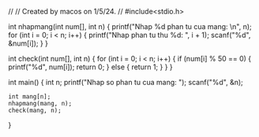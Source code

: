 //
// Created by macos on 1/5/24.
//
#include<stdio.h>

int nhapmang(int num[], int n) {
    printf("Nhap %d phan tu cua mang: \n", n);
    for (int i = 0; i < n; i++) {
        printf("Nhap phan tu thu %d: ", i + 1);
        scanf("%d", &num[i]);
    }
}

int check(int num[], int n) {
    for (int i = 0; i < n; i++) {
        if (num[i] % 50 == 0) {
            printf("%d", num[i]);
            return 0;
        } else {
            return 1;
        }
    }
}

int main() {
    int n;
    printf("Nhap so phan tu cua mang: ");
    scanf("%d", &n);

    int mang[n];
    nhapmang(mang, n);
    check(mang, n);
}
